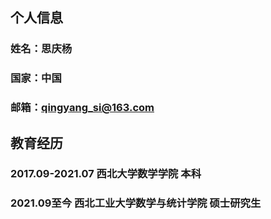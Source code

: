 ## 个人信息
### 姓名：思庆杨
### 国家：中国
### 邮箱：qingyang_si@163.com
## 教育经历
### 2017.09-2021.07 西北大学数学学院  本科
### 2021.09至今     西北工业大学数学与统计学院  硕士研究生
